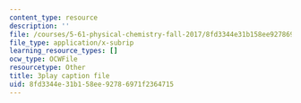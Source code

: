```yaml
---
content_type: resource
description: ''
file: /courses/5-61-physical-chemistry-fall-2017/8fd3344e31b158ee92786971f2364715_sZlTriaYRM0.vtt
file_type: application/x-subrip
learning_resource_types: []
ocw_type: OCWFile
resourcetype: Other
title: 3play caption file
uid: 8fd3344e-31b1-58ee-9278-6971f2364715
---
```

